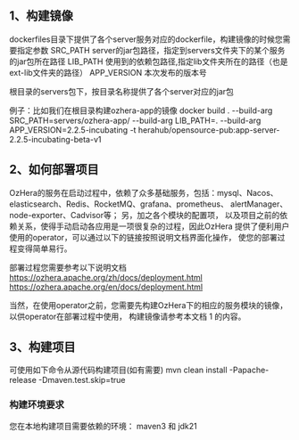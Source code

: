 <!--

    Licensed to the Apache Software Foundation (ASF) under one
    or more contributor license agreements.  See the NOTICE file
    distributed with this work for additional information
    regarding copyright ownership.  The ASF licenses this file
    to you under the Apache License, Version 2.0 (the
    "License"); you may not use this file except in compliance
    with the License.  You may obtain a copy of the License at

    http://www.apache.org/licenses/LICENSE-2.0

    Unless required by applicable law or agreed to in writing,
    software distributed under the License is distributed on an
    "AS IS" BASIS, WITHOUT WARRANTIES OR CONDITIONS OF ANY
    KIND, either express or implied.  See the License for the
    specific language governing permissions and limitations
    under the License.

-->

## 1、构建镜像
dockerfiles目录下提供了各个server服务对应的dockerfile，构建镜像的时候您需要指定参数
SRC_PATH    server的jar包路径，指定到servers文件夹下的某个服务的jar包所在路径
LIB_PATH    使用到的依赖包路径,指定lib文件夹所在的路径（也是ext-lib文件夹的路径）
APP_VERSION 本次发布的版本号

根目录的servers包下，按目录名称提供了各个server对应的jar包

例子：比如我们在根目录构建ozhera-app的镜像
docker build  . --build-arg SRC_PATH=servers/ozhera-app/ --build-arg LIB_PATH=.  --build-arg APP_VERSION=2.2.5-incubating -t  herahub/opensource-pub:app-server-2.2.5-incubating-beta-v1

## 2、如何部署项目

OzHera的服务在启动过程中，依赖了众多基础服务，包括：mysql、Nacos、 
elasticsearch、Redis、RocketMQ、grafana、prometheus、
alertManager、node-exporter、Cadvisor等；
另，加之各个模块的配置项， 以及项目之前的依赖关系，使得手动启动各应用是一项很复杂的过程，因此OzHera
提供了便利用户使用的operator，可以通过以下的链接按照说明文档界面化操作， 使您的部署过程变得简单易行。

部署过程您需要参考以下说明文档
https://ozhera.apache.org/zh/docs/deployment.html
https://ozhera.apache.org/en/docs/deployment.html

当然，在使用operator之前，您需要先构建OzHera下的相应的服务模块的镜像， 以供operator在部署过程中使用，
构建镜像请参考本文档 1 的内容。

## 3、构建项目
可使用如下命令从源代码构建项目(如有需要)
mvn clean install -Papache-release -Dmaven.test.skip=true

### 构建环境要求
您在本地构建项目需要依赖的环境：
maven3 和 jdk21